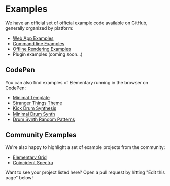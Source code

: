 # Examples

We have an official set of official example code available on GitHub, generally organized by platform:

* [Web App Examples](https://github.com/elemaudio/web-examples)
* [Command line Examples](https://github.com/nick-thompson/elementary)
* [Offline Rendering Examples](https://github.com/elemaudio/offline-examples)
* Plugin examples (coming soon...)

## CodePen

You can also find examples of Elementary running in the browser on CodePen:

* [Minimal Template](https://codepen.io/nick-thompson/pen/RwZoKzx)
* [Stranger Things Theme](https://codepen.io/nick-thompson/pen/poWvBWy)
* [Kick Drum Synthesis](https://codepen.io/nick-thompson/pen/ExvWgJN)
* [Minimal Drum Synth](https://codepen.io/nick-thompson/pen/RwZKjZR)
* [Drum Synth Random Patterns](https://codepen.io/nick-thompson/pen/poreNEg)

## Community Examples

We're also happy to highlight a set of example projects from the community:

* [Elementary Grid](https://github.com/teetow/elementary_grid)
* [Coincident Spectra](https://github.com/bgins/coincident-spectra)

Want to see your project listed here? Open a pull request by hitting "Edit this page"
below!
